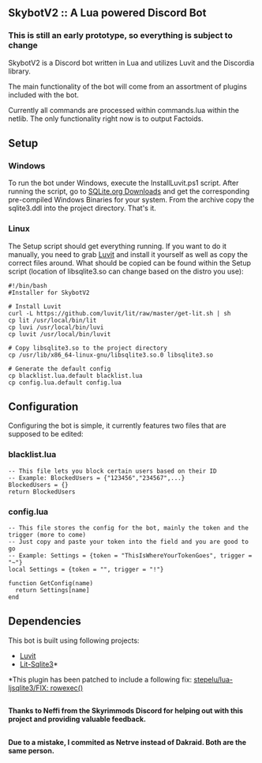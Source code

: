 ## SkybotV2 :: A Lua powered Discord Bot

### This is still an early prototype, so everything is subject to change

SkybotV2 is a Discord bot written in Lua and utilizes Luvit and the Discordia library.

The main functionality of the bot will come from an assortment of plugins included with the bot.

Currently all commands are processed within commands.lua within the netlib. The only functionality right now is to output Factoids.

## Setup

### Windows

To run the bot under Windows, execute the InstallLuvit.ps1 script. After running the script, go to [SQLite.org Downloads](https://sqlite.org/download.html) and get the corresponding pre-compiled Windows Binaries for your system. From the archive copy the sqlite3.ddl into the project directory. That's it.

### Linux

The Setup script should get everything running. If you want to do it manually, you need to grab [Luvit](https://luvit.io/) and install it yourself as well as copy the correct files around. What should be copied can be found within the Setup script (location of libsqlite3.so can change based on the distro you use):

```
#!/bin/bash
#Installer for SkybotV2

# Install Luvit
curl -L https://github.com/luvit/lit/raw/master/get-lit.sh | sh
cp lit /usr/local/bin/lit
cp luvi /usr/local/bin/luvi
cp luvit /usr/local/bin/luvit

# Copy libsqlite3.so to the project directory
cp /usr/lib/x86_64-linux-gnu/libsqlite3.so.0 libsqlite3.so

# Generate the default config
cp blacklist.lua.default blacklist.lua
cp config.lua.default config.lua
```

## Configuration

Configuring the bot is simple, it currently features two files that are supposed to be edited:

### blacklist.lua
```
-- This file lets you block certain users based on their ID
-- Example: BlockedUsers = {"123456","234567",...}
BlockedUsers = {}
return BlockedUsers
```

### config.lua
```
-- This file stores the config for the bot, mainly the token and the trigger (more to come)
-- Just copy and paste your token into the field and you are good to go
-- Example: Settings = {token = "ThisIsWhereYourTokenGoes", trigger = "~"}
local Settings = {token = "", trigger = "!"}

function GetConfig(name)
  return Settings[name]
end
```


## Dependencies

This bot is built using following projects:
* [Luvit](https://github.com/luvit/luvit)
* [Lit-Sqlite3](https://github.com/SinisterRectus/lit-sqlite3)*

\*This plugin has been patched to include a following fix: [stepelu/lua-ljsqlite3/FIX: rowexec()](https://github.com/stepelu/lua-ljsqlite3/commit/b954905003880105926ed51a01df2b5ac32701f1)

##

**Thanks to Neffi from the Skyrimmods Discord for helping out with this project and providing valuable feedback.**
##

**Due to a mistake, I commited as Netrve instead of Dakraid. Both are the same person.**
